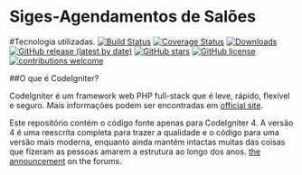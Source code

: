 # Siges-Agendamentos de Salões

#Tecnologia utilizadas.
[![Build Status](https://github.com/codeigniter4/CodeIgniter4/workflows/PHPUnit/badge.svg)](https://github.com/codeigniter4/CodeIgniter4/actions?query=workflow%3A%22PHPUnit%22)
[![Coverage Status](https://coveralls.io/repos/github/codeigniter4/CodeIgniter4/badge.svg?branch=develop)](https://coveralls.io/github/codeigniter4/CodeIgniter4?branch=develop)
[![Downloads](https://poser.pugx.org/codeigniter4/framework/downloads)](https://packagist.org/packages/codeigniter4/framework)
[![GitHub release (latest by date)](https://img.shields.io/github/v/release/codeigniter4/CodeIgniter4)](https://packagist.org/packages/codeigniter4/framework)
[![GitHub stars](https://img.shields.io/github/stars/codeigniter4/CodeIgniter4)](https://packagist.org/packages/codeigniter4/framework)
[![GitHub license](https://img.shields.io/github/license/codeigniter4/CodeIgniter4)](https://github.com/codeigniter4/CodeIgniter4/blob/develop/LICENSE)
[![contributions welcome](https://img.shields.io/badge/contributions-welcome-brightgreen.svg?style=flat)](https://github.com/codeigniter4/CodeIgniter4/pulls)
<br>

##O que é CodeIgniter?

CodeIgniter é um framework web PHP full-stack que é leve, rápido, flexível e seguro.
Mais informações podem ser encontradas em [official site](http://codeigniter.com).

Este repositório contém o código fonte apenas para CodeIgniter 4.
A versão 4 é uma reescrita completa para trazer a qualidade e o código para uma versão mais moderna,
enquanto ainda mantém intactas muitas das coisas que fizeram as pessoas amarem a estrutura ao longo dos anos.
 [the announcement](http://forum.codeigniter.com/thread-62615.html) on the forums.


